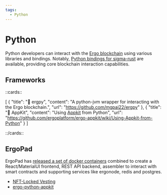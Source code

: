 ```yaml
---
tags:
  - Python
---
```



# Python

Python developers can interact with the [Ergo blockchain](why.md) using various libraries and bindings. Notably, [Python bindings for sigma-rust](sigma-rust.md#bindings) are available, providing core blockchain interaction capabilities.

## Frameworks

::cards::

[
  {
    "title": "🔗 ergpy",
    "content": "A python-jvm wrapper for interacting with the Ergo blockchain.",
    "url": "https://github.com/mgpai22/ergpy"
  },
  {
    "title": "🔗 AppKit",
    "content": "Using [Appkit](appkit.md) from Python",
    "url": "https://github.com/ergoplatform/ergo-appkit/wiki/Using-Appkit-from-Python"
  }
]

::/cards::




## ErgoPad

ErgoPad has [released a set of docker containers](https://github.com/ergopad) combined to create a React/MaterialUI frontend, REST API backend, assembler to interact with smart contracts and supporting services like ergonode, redis and postgres.


- [NFT-Locked Vesting](https://github.com/ergopad/ergopad-api/blob/dev/app/contracts/NFTLockedVesting.md)
- [ergo-python-appkit](https://github.com/ergo-pad/ergo-python-appkit)
